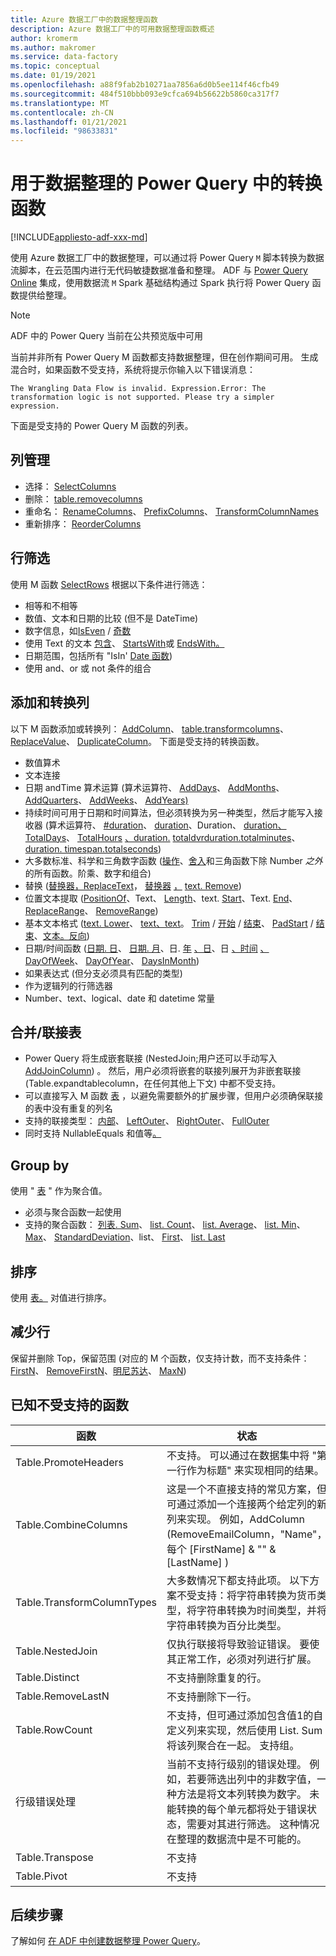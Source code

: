 ```yaml
---
title: Azure 数据工厂中的数据整理函数
description: Azure 数据工厂中的可用数据整理函数概述
author: kromerm
ms.author: makromer
ms.service: data-factory
ms.topic: conceptual
ms.date: 01/19/2021
ms.openlocfilehash: a88f9fab2b10271aa7856a6d0b5ee114f46cfb49
ms.sourcegitcommit: 484f510bbb093e9cfca694b56622b5860ca317f7
ms.translationtype: MT
ms.contentlocale: zh-CN
ms.lasthandoff: 01/21/2021
ms.locfileid: "98633831"
---
```

# <a name="transformation-functions-in-power-query-for-data-wrangling"></a>用于数据整理的 Power Query 中的转换函数

[!INCLUDE[appliesto-adf-xxx-md](includes/appliesto-adf-xxx-md.md)]

使用 Azure 数据工厂中的数据整理，可以通过将 Power Query ```M``` 脚本转换为数据流脚本，在云范围内进行无代码敏捷数据准备和整理。 ADF 与 [Power Query Online](/powerquery-m/power-query-m-reference) 集成，使用数据流 ```M``` Spark 基础结构通过 Spark 执行将 Power Query 函数提供给整理。 

> [!NOTE]
> ADF 中的 Power Query 当前在公共预览版中可用

当前并非所有 Power Query M 函数都支持数据整理，但在创作期间可用。 生成混合时，如果函数不受支持，系统将提示你输入以下错误消息：

`The Wrangling Data Flow is invalid. Expression.Error: The transformation logic is not supported. Please try a simpler expression.`

下面是受支持的 Power Query M 函数的列表。

## <a name="column-management"></a>列管理

* 选择： [SelectColumns](/powerquery-m/table-selectcolumns)
* 删除： [table.removecolumns](/powerquery-m/table-removecolumns)
* 重命名： [RenameColumns](/powerquery-m/table-renamecolumns)、 [PrefixColumns](/powerquery-m/table-prefixcolumns)、 [TransformColumnNames](/powerquery-m/table-transformcolumnnames)
* 重新排序： [ReorderColumns](/powerquery-m/table-reordercolumns)

## <a name="row-filtering"></a>行筛选

使用 M 函数 [SelectRows](/powerquery-m/table-selectrows) 根据以下条件进行筛选：

* 相等和不相等
* 数值、文本和日期的比较 (但不是 DateTime) 
* 数字信息，如[IsEven](/powerquery-m/number-iseven) / [奇数](/powerquery-m/number-iseven)
* 使用 Text 的文本 [包含](/powerquery-m/text-contains)、 [StartsWith](/powerquery-m/text-startswith)或 [EndsWith。](/powerquery-m/text-endswith)
* 日期范围，包括所有 "IsIn' [Date 函数](/powerquery-m/date-functions))  
* 使用 and、or 或 not 条件的组合

## <a name="adding-and-transforming-columns"></a>添加和转换列

以下 M 函数添加或转换列： [AddColumn](/powerquery-m/table-addcolumn)、 [table.transformcolumns](/powerquery-m/table-transformcolumns)、 [ReplaceValue](/powerquery-m/table-replacevalue)、 [DuplicateColumn](/powerquery-m/table-duplicatecolumn)。 下面是受支持的转换函数。

* 数值算术
* 文本连接
* 日期 andTime 算术运算 (算术运算符、 [AddDays](/powerquery-m/date-adddays)、 [AddMonths](/powerquery-m/date-addmonths)、 [AddQuarters](/powerquery-m/date-addquarters)、 [AddWeeks](/powerquery-m/date-addweeks)、 [AddYears) ](/powerquery-m/date-addyears)
* 持续时间可用于日期和时间算法，但必须转换为另一种类型，然后才能写入接收器 (算术运算符、 [#duration](/powerquery-m/sharpduration)、 [duration](/powerquery-m/duration-days)、Duration、 [duration、](/powerquery-m/duration-hours) [TotalDays](/powerquery-m/duration-totaldays)、 [](/powerquery-m/duration-minutes) [TotalHours](/powerquery-m/duration-totalhours) [、duration.](/powerquery-m/duration-seconds) [totaldvrduration.totalminutes](/powerquery-m/duration-totalminutes)、 [duration. timespan.totalseconds](/powerquery-m/duration-totalseconds))     
* 大多数标准、科学和三角数字函数 ([操作](/powerquery-m/number-functions#operations)、[舍入](/powerquery-m/number-functions#rounding)和三角函数下除 Number [](/powerquery-m/number-functions#trigonometry) *之外* 的所有函数。阶乘、数字和组合) 
* 替换 ([替换器，ReplaceText](/powerquery-m/replacer-replacetext)， [替换器](/powerquery-m/replacer-replacevalue) [，](/powerquery-m/text-replace) [text. Remove](/powerquery-m/text-remove)) 
* 位置文本提取 ([PositionOf](/powerquery-m/text-positionof)、Text、 [Length](/powerquery-m/text-length)、text. [Start](/powerquery-m/text-start)、Text. [End](/powerquery-m/text-end)、 [ReplaceRange](/powerquery-m/text-replacerange)、 [](/powerquery-m/text-middle) [RemoveRange](/powerquery-m/text-removerange)) 
* 基本文本格式 ([text. Lower](/powerquery-m/text-lower)、 [text、text](/powerquery-m/text-upper)。 [Trim](/powerquery-m/text-trim) / [开始](/powerquery-m/text-trimstart) / [结束](/powerquery-m/text-trimend)、 [PadStart](/powerquery-m/text-padstart) / [结束](/powerquery-m/text-padend)、[文本。反向](/powerquery-m/text-reverse)) 
* 日期/时间函数 ([日期. 日](/powerquery-m/date-day)、 [日期. 月](/powerquery-m/date-month)、日. [年](/powerquery-m/date-year) [、日](/powerquery-m/time-hour)、日 [、时间](/powerquery-m/time-minute) [、](/powerquery-m/time-second) [DayOfWeek](/powerquery-m/date-dayofweek)、 [DayOfYear](/powerquery-m/date-dayofyear)、 [DaysInMonth](/powerquery-m/date-daysinmonth)) 
* 如果表达式 (但分支必须具有匹配的类型) 
* 作为逻辑列的行筛选器
* Number、text、logical、date 和 datetime 常量

<a name="mergingjoining-tables"></a>合并/联接表
----------------------
* Power Query 将生成嵌套联接 (NestedJoin;用户还可以手动写入 [AddJoinColumn](/powerquery-m/table-addjoincolumn)) 。
    然后，用户必须将嵌套的联接列展开为非嵌套联接 (Table.expandtablecolumn，在任何其他上下文) 中都不受支持。
* 可以直接写入 M 函数   [表](/powerquery-m/table-join) ，以避免需要额外的扩展步骤，但用户必须确保联接的表中没有重复的列名
* 支持的联接类型：   [内部](/powerquery-m/joinkind-inner)、   [LeftOuter](/powerquery-m/joinkind-leftouter)、   [RightOuter](/powerquery-m/joinkind-rightouter)、   [FullOuter](/powerquery-m/joinkind-fullouter)
* 同时[](/powerquery-m/value-equals)支持 NullableEquals 和值等[。](/powerquery-m/value-nullableequals)

## <a name="group-by"></a>Group by

使用 " [表](/powerquery-m/table-group) " 作为聚合值。
* 必须与聚合函数一起使用
* 支持的聚合函数：   [列表. Sum](/powerquery-m/list-sum)、   [list. Count](/powerquery-m/list-count)、   [list. Average](/powerquery-m/list-average)、   [list. Min](/powerquery-m/list-min)、   [Max](/powerquery-m/list-max)、   [StandardDeviation](/powerquery-m/list-standarddeviation)、list、   [First](/powerquery-m/list-first)、   [list. Last](/powerquery-m/list-last)

## <a name="sorting"></a>排序

使用 [表。](/powerquery-m/table-sort) 对值进行排序。

## <a name="reducing-rows"></a>减少行

保留并删除 Top，保留范围 (对应的 M 个函数，仅支持计数，而不支持条件： [](/powerquery-m/table-skip) [FirstN](/powerquery-m/table-firstn)、 [RemoveFirstN](/powerquery-m/table-removefirstn)、[明尼苏达](/powerquery-m/table-minn)、 [MaxN](/powerquery-m/table-maxn)) [](/powerquery-m/table-range)

## <a name="known-unsupported-functions"></a>已知不受支持的函数

| 函数 | 状态 |
| -- | -- |
| Table.PromoteHeaders | 不支持。 可以通过在数据集中将 "第一行作为标题" 来实现相同的结果。 |
| Table.CombineColumns | 这是一个不直接支持的常见方案，但可通过添加一个连接两个给定列的新列来实现。  例如，AddColumn (RemoveEmailColumn，"Name"，每个 [FirstName] & "" & [LastName] )  |
| Table.TransformColumnTypes | 大多数情况下都支持此项。 以下方案不受支持：将字符串转换为货币类型，将字符串转换为时间类型，并将字符串转换为百分比类型。 |
| Table.NestedJoin | 仅执行联接将导致验证错误。 要使其正常工作，必须对列进行扩展。 |
| Table.Distinct | 不支持删除重复的行。 |
| Table.RemoveLastN | 不支持删除下一行。 |
| Table.RowCount | 不支持，但可通过添加包含值1的自定义列来实现，然后使用 List. Sum 将该列聚合在一起。 支持组。 | 
| 行级错误处理 | 当前不支持行级别的错误处理。 例如，若要筛选出列中的非数字值，一种方法是将文本列转换为数字。 未能转换的每个单元都将处于错误状态，需要对其进行筛选。 这种情况在整理的数据流中是不可能的。 |
| Table.Transpose | 不支持 |
| Table.Pivot | 不支持 |

## <a name="next-steps"></a>后续步骤

了解如何 [在 ADF 中创建数据整理 Power Query](wrangling-tutorial.md)。
